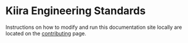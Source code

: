 # Kiira Engineering Standards

Instructions on how to modify and run this documentation site locally are located on the [contributing](/src/general-contributing.md) page.